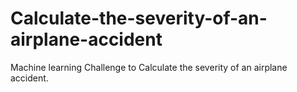 # Calculate-the-severity-of-an-airplane-accident
Machine learning Challenge to Calculate the severity of an airplane accident.
